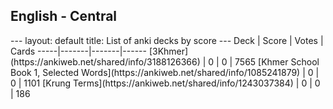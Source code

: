 <h2>English  -  Central</h2>
---
layout: default
title: List of anki decks by score
---
Deck | Score | Votes | Cards
-----|-------|-------|------
[3Khmer](https://ankiweb.net/shared/info/3188126366) | 0 | 0 | 7565
[Khmer School Book 1, Selected Words](https://ankiweb.net/shared/info/1085241879) | 0 | 0 | 1101
[Krung Terms](https://ankiweb.net/shared/info/1243037384) | 0 | 0 | 186
